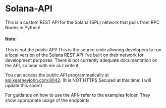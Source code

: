 # Solana-API
This is a custom REST API for the Solana (SPL) network that pulls from RPC Nodes in Python!

#### Note:

This is not the public API! This is the source code allowing developers to run a local version of the Solana REST API I've built on their network for development purposes.
There is not currently adequate documentation on the API, so bear with me as I write it.

You can access the public API programmatically at [api.kearneyjohn.com:8042](http://api.kearneyjohn.com:8042). (It is NOT HTTPS Secured at this time! I will update this soon!)

For guidance on how to use the API- refer to the examples folder. They show appropriate usage of the endpoints.

